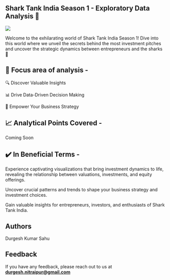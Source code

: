 ## Shark Tank India Season 1 - Exploratory Data Analysis 🦈

![](https://i.makeagif.com/media/7-24-2016/4vk-_X.gif)

Welcome to the exhilarating world of Shark Tank India Season 1! Dive into this world where we unveil the secrets behind the most investment pitches and uncover the strategic dynamics between entrepreneurs and the sharks 🦈

## 🌟 Focus area of analysis -

🔍 Discover Valuable Insights

📊 Drive Data-Driven Decision Making

🚀 Empower Your Business Strategy

## 📈 Analytical Points Covered -

Coming Soon

## ✔️ In Beneficial Terms -
Experience captivating visualizations that bring investment dynamics to life, revealing the relationship between valuations, investments, and equity offerings.

Uncover crucial patterns and trends to shape your business strategy and investment choices.

Gain valuable insights for entrepreneurs, investors, and enthusiasts of Shark Tank India.

## Authors

Durgesh Kumar Sahu

## Feedback

If you have any feedback, please reach out to us at **durgesh.nitraipur@gmail.com**
